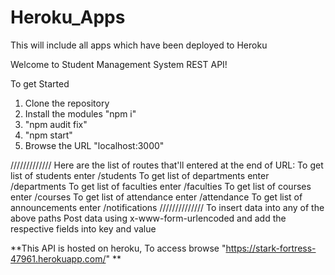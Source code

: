 # Heroku_Apps
This will include all apps which have been deployed to Heroku

Welcome to Student Management System REST API!

To get Started

1. Clone the repository
2. Install the modules "npm i" 
3. "npm audit fix"
4. "npm start"
5. Browse the URL "localhost:3000"
 
 /////////////
Here are the list of routes that'll entered at the end of URL:
To get list of students enter /students
To get list of departments enter /departments
To get list of faculties enter /faculties
To get list of courses enter /courses
To get list of attendance enter /attendance
To get list of announcements enter /notifications
 //////////////
 To insert data into any of the above paths 
 Post data using x-www-form-urlencoded and add the respective fields into key and value
 
 **This API is hosted on heroku, To access browse "https://stark-fortress-47961.herokuapp.com/" **
